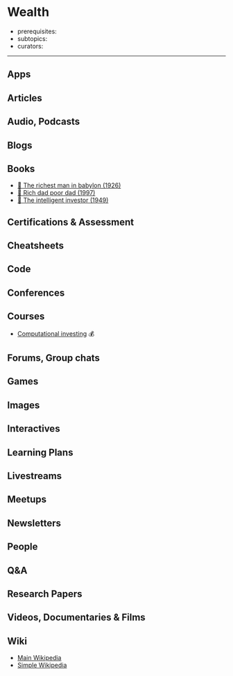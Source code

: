# Wealth

- prerequisites:
- subtopics:
- curators:

------

## Apps

## Articles

## Audio, Podcasts

## Blogs

## Books

- [📕 The richest man in babylon (1926)](http://www.goodreads.com/book/show/1052.The_Richest_Man_in_Babylon)
- [📕 Rich dad poor dad (1997)](http://www.goodreads.com/book/show/69571.Rich_Dad_Poor_Dad)
- [📕 The intelligent investor (1949)](http://www.goodreads.com/book/show/106835.The_Intelligent_Investor)

## Certifications & Assessment

## Cheatsheets

## Code

## Conferences

## Courses

- [Computational investing](https://www.coursera.org/learn/computational-investing) 💰

## Forums, Group chats

## Games

## Images

## Interactives

## Learning Plans

## Livestreams

## Meetups

## Newsletters

## People

## Q&A

## Research Papers

## Videos, Documentaries & Films

## Wiki
- [Main Wikipedia](https://en.wikipedia.org/wiki/Wealth)
- [Simple Wikipedia](https://simple.wikipedia.org/wiki/Wealth)
